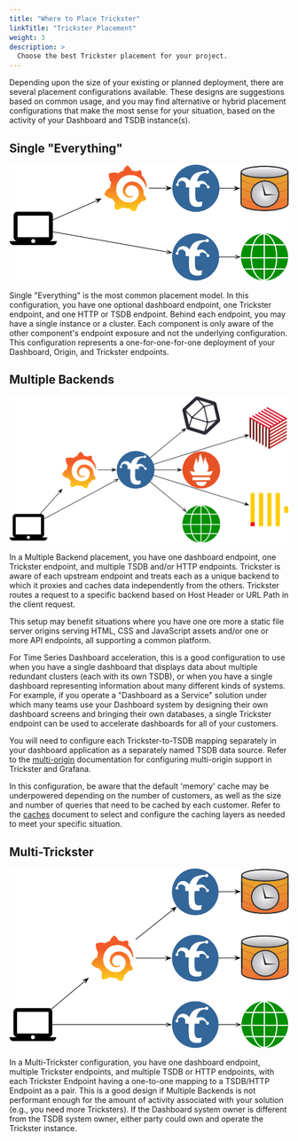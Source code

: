 ```yaml
---
title: "Where to Place Trickster"
linkTitle: "Trickster Placement"
weight: 3
description: >
  Choose the best Trickster placement for your project.
---
```


Depending upon the size of your existing or planned deployment, there are several placement configurations available. These designs are suggestions based on common usage, and you may find alternative or hybrid placement configurations that make the most sense for your situation, based on the activity of your Dashboard and TSDB instance(s).

## Single "Everything"

<img src="deploy-single-everything-1.png" alt="Diagram of one optional dashboard endpoint, one Trickster endpoint, and one HTTP or TSDB endpoint." width="605"/>

Single "Everything" is the most common placement model. In this configuration, you have one optional dashboard endpoint, one Trickster endpoint, and one HTTP or TSDB endpoint. Behind each endpoint, you may have a single instance or a cluster. Each component is only aware of the other component's endpoint exposure and not the underlying configuration. This configuration represents a one-for-one-for-one deployment of your Dashboard, Origin, and Trickster endpoints.

## Multiple Backends

<img src="deploy-multi-origin-1.png" alt="Diagram of one dashboard endpoint, one Trickster endpoint, and multiple TSDB and/or HTTP endpoints." width="762"/>

In a Multiple Backend placement, you have one dashboard endpoint, one Trickster endpoint, and multiple TSDB and/or HTTP endpoints. Trickster is aware of each upstream endpoint and treats each as a unique backend to which it proxies and caches data independently from the others. Trickster routes a request to a specific backend based on Host Header or URL Path in the client request.

This setup may benefit situations where you have one ore more a static file server origins serving HTML, CSS and JavaScript assets and/or one or more API endpoints, all supporting a common platform.

For Time Series Dashboard acceleration, this is a good configuration to use when you have a single dashboard that displays data about multiple redundant clusters (each with its own TSDB), or when you have a single dashboard representing information about many different kinds of systems. For example, if you operate a "Dashboard as a Service" solution under which many teams use your Dashboard system by designing their own dashboard screens and bringing their own databases, a single Trickster endpoint can be used to accelerate dashboards for all of your customers.

You will need to configure each Trickster-to-TSDB mapping separately in your dashboard application as a separately named TSDB data source. Refer to the [multi-origin](/docs/origins/multi-origin/) documentation for configuring multi-origin support in Trickster and Grafana.

In this configuration, be aware that the default 'memory' cache may be underpowered depending on the number of customers, as well as the size and number of queries that need to be cached by each customer. Refer to the [caches](/docs/caching/caches/) document to select and configure the caching layers as needed to meet your specific situation.

## Multi-Trickster

<img src="deploy-multi-trickster-1.png" alt="Diagram of one dashboard endpoint, multiple Trickster endpoints, and multiple TSDB or HTTP endpoints, with each Trickster Endpoint having a one-to-one mapping to a TSDB/HTTP Endpoint as a pair." width="611"/>

In a Multi-Trickster configuration, you have one dashboard endpoint, multiple Trickster endpoints, and multiple TSDB or HTTP endpoints, with each Trickster Endpoint having a one-to-one mapping to a TSDB/HTTP Endpoint as a pair. This is a good design if Multiple Backends is not performant enough for the amount of activity associated with your solution (e.g., you need more Tricksters). If the Dashboard system owner is different from the TSDB system owner, either party could own and operate the Trickster instance.
